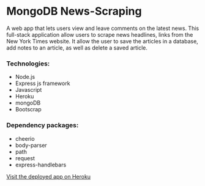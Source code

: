 # MongoDB News-Scraping

A web app that lets users view and leave comments on the latest news.
This full-stack application allow users to scrape news headlines, links from the New York Times website.
It allow the user to save the articles in a database, add notes to an article, as well as delete a saved article.


### Technologies:
* Node.js
* Express js framework
* Javascript 
* Heroku
* mongoDB
* Bootscrap

### Dependency packages:
* cheerio
* body-parser
* path
* request
* express-handlebars

[Visit the deployed app on Heroku](https://immense-taiga-16736.herokuapp.com/)

